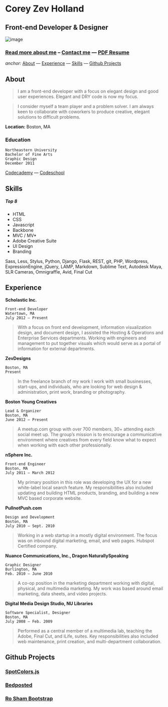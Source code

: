 # Corey Zev Holland
## Front-end Developer & Designer

![image](http://i.imgur.com/LAXN5H5.png)

### [Read more about me](http://zevdesigns.com/info) – [Contact me](mailto:coreyzev@zevdesigns.com) — [PDF Resume](http://zedvesigns.com/content/Corey_Zev_Holland-resume.pdf)

*anchor:* [About](#about) — [Experience](#experience) — [Skills](#skills) — [Github Projects](#github-projects)

## About

> I am a front-end developerwith a focus on elegant designand good user experiences.Elegant and DRY code isnow my focus.
> I consider myself a teamplayer and a problem solver. Iam always keen to collaboratewith coworkers to producecreative, elegant solutions todifficult problems.
**Location:** Boston, MA

### Education
```
Northeastern University
Bachelor of Fine Arts
Graphic Design
December 2011
```

[Codecademy](www.codecademy.com/coreyzev) — [Codeschool](https://www.codeschool.com/users/coreyzev)
	
## Skills

##### Top 8
* HTML 
* CSS 
* Javascript 
* Backbone 
* MVC / MV* 
* Adobe Creative Suite
* UI Design 
* Branding

Sass, Less, Stylus, Python, Django, Flask, REST, git, PHP, Wordpress, ExpressionEngine, jQuery, LAMP, Markdown, Sublime Text, Autodesk Maya, SLR Cameras, Omnigraffle, Avid, Final Cut

## Experience

**Scholastic Inc.**

	Front-end Developer
	Watertown, MA	July 2012 – Present
> With a focus on front end development, information visualization design, and document design, I assisted the Hosting & Operations and Enterprise Services departments. Working with engineers and management to put together visuals which would serve as a portal of information for external departments.
**ZevDesigns**
	Boston, MA 
	Present

> In the freelance branch of my work I work with small businesses, start-ups, and individuals, who are looking for web design & administration, print work,branding or photography.**Boston Young Creatives**	Lead & Organizer 
	Boston, MA 
	June 2012 – Present
	
> A meetup.com group with over 700 members, 30+ attending each social meet up. The group’s mission is to encourage a communicative environment where creatives from every field know what to expect when working with each other professionally.**nSphere Inc.**
	Front-end Engineer 
	Boston, MA 
	July 2011 – March 2012
	
> My primary position in this role was developing the UX for a new white-label local search feature. My responsibilities also included updating and building HTML products, branding, and building a new MVC based corporate website.**PullnotPush.com**
	Design and Development 
	Boston, MA 
	July 2010 – Sept. 2010

> Working in a web startup in a mostly digital environment. The focus was on inbound digital marketing, email, and web pages.Hubspot Certified company.**Nuance Communications, Inc., Dragon NaturallySpeaking**
	Graphic Designer 
	Burlington, MA 
	Feb. 2010 – June 2010
	
> A co-op position in the marketing department working with digital, physical, and multimedia marketing. My work was based around email marketing, data sheets, and video projects.**Digital Media Design Studio, NU Libraries** 
	Software Specialist, Designer 
	Boston, MA 
	July 2008 – Feb. 2009
	
> Performed as a central member of a multimedia lab, teaching the Adobe, Final Cut, and iLife, suites. Key responsibilities also included web maintenance, print creation, and multi-department collaboration.

## Github Projects

### [SpotColors.js](https://github.com/coreyzev/SpotColors-js)


### [Bedposted](https://github.com/bedposted/bedpost)


### [Ro Sham Bootstrap](https://github.com/coreyzev/ro-sham-bootstrap)